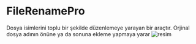 # FileRenamePro
Dosya isimlerini toplu bir şekilde düzenlemeye yarayan bir araçtır. Orjinal dosya adının önüne ya da sonuna ekleme yapmaya yarar
![resim](https://user-images.githubusercontent.com/25216936/200776873-0f78f0da-2d34-4e63-9bf2-f4960ad7cde0.png)
